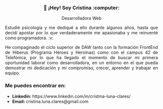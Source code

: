 <h3 align="center">
👋 ¡Hey! Soy Cristina :computer:
</h3>

<p align="center">
   Desarrolladora Web 
</p>

<p align="justify">
  Estudié psicología y me dediqué a ello durante algunos años, hasta que decidí apostar por lo que verdaderamente me apasionaba y me reinventé como programadora. :v:
 </p>
<p align="justify">
He compaginado el ciclo superior de DAW tanto con la formación FrontEnd de Hiberus (Programa Héroes y Heroínas) como con el campus 42 de Telefónica, por lo que ha llegado el momento de buscar mi primera oportunidad laboral como desarrolladora, en un entorno en el que pueda demostrar mi dedicación y mi compromiso, crecer, aprender y trabajar en equipo. 
</p>

<h3>Me puedes encontrar en:</h3>
<ul>
  <li><strong>Linkedin: </strong>https://www.linkedin.com/in/cristina-luna-clares/</li>
  <li><strong>Email: </strong> cristina.luna.clares@gmail.com</li>
 </ul>
